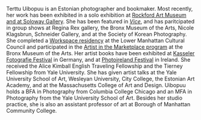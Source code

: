 Terttu Uibopuu is an Estonian photographer and bookmaker. Most recently, her work has been exhibited in a solo exhibition at [Rockford Art Museum and at Soloway Gallery](https://galleries.illinoisstate.edu/exhibitions/2018/uibopuu/). She has been featured in [_Vice_](https://www.vice.com/en_us/article/qbxqp5/exposure-terttu-uibopuu-v23n1), and has paritcipated in group shows at Regina Rex gallery, the Bronx Museum of the Arts, Nicole Klagsbrun, Schneider Gallery, and at the Society of Korean Photography. She completed a  [Workspace residency](https://lmcc.net/resources/artist-residencies/workspace/) at the Lower Manhattan Cultural Council and participated in the [Artist in the Marketplace program](http://www.bronxmuseum.org/aim/) at the Bronx Museum of the Arts. Her artist books have been exhibited at [Kasseler Fotografie Festival](https://fotobookfestival.org) in Germany, and at [Photoireland Festival](http://2018.photoireland.org/on/fotobookfestival-kassel-dummy-award-2018) in Ireland. She received the Alice Kimball English Traveling Fellowship and the Tierney Fellowship from Yale University. She has given artist talks at the Yale University School of Art, Wesleyan University, City College, the Estonian Art Academy, and at the Massachusetts College of Art and Design. Uibopuu holds a BFA in Photography from Columbia College Chicago and an MFA in Photography from the Yale University School of Art. Besides her studio practice, she is also an assistant professor of art at Borough of Manhattan Community College.

